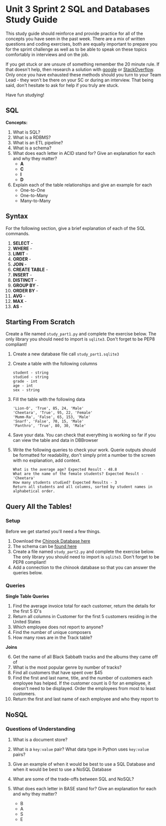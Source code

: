 # Unit 3 Sprint 2 SQL and Databases Study Guide

This study guide should reinforce and provide practice for all of the concepts you have seen in the past week. There are a mix of written questions and coding exercises, both are equally important to prepare you for the sprint challenge as well as to be able to speak on these topics comfortably in interviews and on the job.

If you get stuck or are unsure of something remember the 20 minute rule. If that doesn't help, then research a solution with [google](https://www.google.com) or [StackOverflow](https://www.stackoverflow.com). Only once you have exhausted these methods should you turn to your Team Lead - they won't be there on your SC or during an interview. That being said, don't hesitate to ask for help if you truly are stuck.

Have fun studying!

## SQL

**Concepts:**

1. What is SQL?
2. What is a RDBMS?
3. What is an ETL pipeline?
4. What is a schema?
5. What does each letter in ACID stand for? Give an explanation for each and why they matter?
	- **A**
	- **C**
	- **I**
	- **D**
6. Explain each of the table relationships and give an example for each
	- One-to-One
	- One-to-Many
	- Many-to-Many

## Syntax
For the following section, give a brief explanation of each of the SQL commands.

1. **SELECT** - 
2. **WHERE** - 
3. **LIMIT** - 
4. **ORDER** -
5. **JOIN** -
6. **CREATE TABLE** - 
7. **INSERT** -
8. **DISTINCT** -
9. **GROUP BY** -
10. **ORDER BY** -
11. **AVG** - 
12. **MAX** -
13. **AS** -

## Starting From Scratch
Create a file named `study_part1.py` and complete the exercise below. The only library you should need to import is `sqlite3`. Don't forget to be PEP8 compliant!
1. Create a new database file call `study_part1.sqlite3`
2. Create a table with the following columns
    ```
    student - string
    studied - string
    grade - int
    age - int
    sex - string
    ```

3. Fill the table with the following data

    ```
    'Lion-O', 'True', 85, 24, 'Male'
    'Cheetara', 'True', 95, 22, 'Female'
    'Mumm-Ra', 'False', 65, 153, 'Male'
    'Snarf', 'False', 70, 15, 'Male'
    'Panthro', 'True', 80, 30, 'Male'
    ```

4. Save your data. You can check that everything is working so far if you can view the table and data in DBBrowser

5. Write the following queries to check your work. Querie outputs should be formatted for readability, don't simply print a number to the screen with no explanation, add context.

    ```
    What is the average age? Expected Result - 48.8
    What are the name of the female students? Expected Result - 'Cheetara'
    How many students studied? Expected Results - 3
    Return all students and all columns, sorted by student names in alphabetical order.
    ```

## Query All the Tables!

### Setup
Before we get started you'll need a few things.
1. Download the [Chinook Database here](https://github.com/bundickm/Study-Guides/blob/master/data/Chinook_Sqlite.sqlite)
2. The schema can be [found here](https://github.com/bundickm/Study-Guides/blob/master/data/Chinook%20Schema.png)
3. Create a file named `study_part2.py` and complete the exercise below. The only library you should need to import is `sqlite3`. Don't forget to be PEP8 compliant!
4. Add a connection to the chinook database so that you can answer the queries below.

### Queries
**Single Table Queries**
1. Find the average invoice total for each customer, return the details for the first 5 ID's
2. Return all columns in Customer for the first 5 customers residing in the United States
3. Which employee does not report to anyone?
4. Find the number of unique composers
5. How many rows are in the Track table?

**Joins**

6. Get the name of all Black Sabbath tracks and the albums they came off of
7. What is the most popular genre by number of tracks?
8. Find all customers that have spent over $45
9. Find the first and last name, title, and the number of customers each employee has helped. If the customer count is 0 for an employee, it doesn't need to be displayed. Order the employees from most to least customers.
10. Return the first and last name of each employee and who they report to

## NoSQL

### Questions of Understanding

1. What is a document store?

2. What is a `key:value` pair? What data type in Python uses `key:value` pairs?

3. Give an example of when it would be best to use a SQL Database and when it would be best to use a NoSQL Database

4. What are some of the trade-offs between SQL and NoSQL?

5. What does each letter in BASE stand for? Give an explanation for each and why they matter?
    - B
    - A
    - S
    - E
